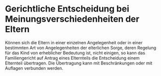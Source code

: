# Gerichtliche Entscheidung bei Meinungsverschiedenheiten der Eltern

Können sich die Eltern in einer einzelnen Angelegenheit oder in einer bestimmten Art von Angelegenheiten der elterlichen Sorge, deren Regelung für das Kind von erheblicher Bedeutung ist, nicht einigen, so kann das Familiengericht auf Antrag eines Elternteils die Entscheidung einem Elternteil übertragen. Die Übertragung kann mit Beschränkungen oder mit Auflagen verbunden werden. 

